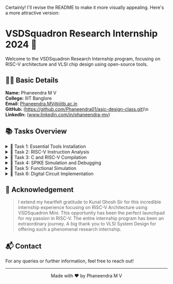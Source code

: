 Certainly! I'll revise the README to make it more visually appealing. Here's a more attractive version:

# VSDSquadron Research Internship 2024 🚀

Welcome to the VSDSquadron Research Internship program, focusing on RISC-V architecture and VLSI chip design using open-source tools.

## 👨‍🎓 Basic Details

**Name:** Phaneendra M V  
**College:** IIIT Banglore  
**Email:** Phaneendra.MV@iiitb.ac.in  
**GitHub:** (https://github.com/Phaneendra01/asic-design-class.git)\n 
**LinkedIn:** (www.linkedin.com/in/phaneendra-mv)

## 📚 Tasks Overview

<details>
<summary>📌 Task 1: Essential Tools Installation</summary>

Install the following tools:
- Ubuntu 20.04 LTS on Oracle VM VirtualBox
- GNU Toolchain
- GTKWave
- Yosys
- iVerilog simulator

[View Details](https://github.com/maazm007/vsdsquadron-mini-internship#task-1-task-is-to-install-all-the-essential-tools-required-for-this-internship-such-as-ubuntu-on-vmbox-gnu-toolchain-gtkwave-yosys-and-iverilog-simulator)
</details>

<details>
<summary>📌 Task 2: RISC-V Instruction Analysis</summary>

Identify instruction types and generate 32-bit instruction codes for given RISC-V instructions.

[View Details](https://github.com/maazm007/vsdsquadron-mini-internship#task-2-task-is-to-identify-instruction-type-of-all-the-given-instructions-with-its-exact-32-bits-instruction-code-in-the-desired-instruction-type-format)
</details>

<details>
<summary>📌 Task 3: C and RISC-V Compilation</summary>

Compile C code using gcc and RISC-V compiler, comparing outputs.

[View Details](https://github.com/maazm007/vsdsquadron-mini-internship#task-3-task-is-to-refer-to-c-based-and-riscv-based-lab-videos-and-execute-the-task-of-compiling-the-c-code-using-gcc-and-riscv-compiler)
</details>

<details>
<summary>📌 Task 4: SPIKE Simulation and Debugging</summary>

Perform SPIKE simulation and debug C code using interactive debugging mode.

[View Details](https://github.com/maazm007/vsdsquadron-mini-internship#task-4-performing-spike-simulation-and-debugging-the-c-code-with-interactive-debugging-mode-using-spike)
</details>

<details>
<summary>📌 Task 5: Functional Simulation</summary>

Conduct functional simulation using RISC-V Core Verilog netlist and testbench, observing waveforms.

[View Details](https://github.com/maazm007/vsdsquadron-mini-internship#task-5-by-making-use-of-riscv-core-verilog-netlist-and-testbench-perform-an-experiment-of-functional-simulation-and-observe-the-waveforms)
</details>

<details>
<summary>📌 Task 6: Digital Circuit Implementation</summary>

Implement a digital circuit using VSDSquadron Mini and verify C program functionality on RISC-V processor.

[View Details](https://github.com/maazm007/vsdsquadron-mini-internship#task-6-final-task-of-this-internship-is-to-implement-any-digital-circuits-using-vsdsquadron-mini-and-check-whether-the-building-and-uploading-of-c-program-file-on-riscv-processor-works)
</details>

## 🙏 Acknowledgement

> I extend my heartfelt gratitude to Kunal Ghosh Sir for this incredible internship experience focusing on RISC-V Architecture using VSDSquadron Mini. This opportunity has been the perfect launchpad for my passion in RISC-V. The entire internship program has been an extraordinary journey. A big thank you to VLSI System Design for offering such a phenomenal research internship.

## 📬 Contact

For any queries or further information, feel free to reach out!

---

<p align="center">
  Made with ❤️ by Phaneendra M V
</p
